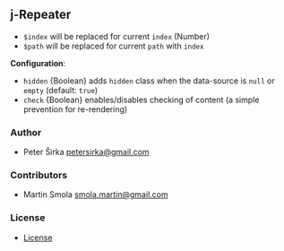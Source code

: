 ## j-Repeater

- `$index` will be replaced for current `index` (Number)
- `$path` will be replaced for current `path` with `index`

__Configuration__:

- `hidden` {Boolean} adds `hidden` class when the data-source is `null` or `empty` (default: `true`)
- `check` {Boolean} enables/disables checking of content (a simple prevention for re-rendering)

### Author

- Peter Širka <petersirka@gmail.com>

### Contributors

- Martin Smola <smola.martin@gmail.com>

### License

- [License](https://www.totaljs.com/license/)
